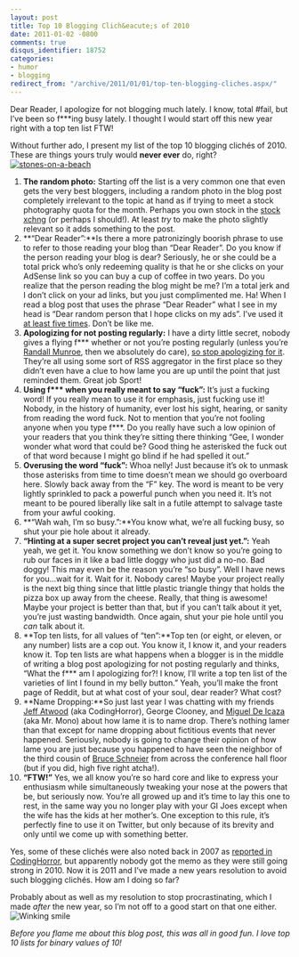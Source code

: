 ```yaml
---
layout: post
title: Top 10 Blogging Clich&eacute;s of 2010
date: 2011-01-02 -0800
comments: true
disqus_identifier: 18752
categories:
- humor
- blogging
redirect_from: "/archive/2011/01/01/top-ten-blogging-cliches.aspx/"
---
```


Dear Reader, I apologize for not blogging much lately. I know, total
\#fail, but I’ve been so f\*\*\*ing busy lately. I thought I would start
off this new year right with a top ten list FTW!

Without further ado, I present my list of the top 10 blogging clichés of
2010. These are things yours truly would **never ever** do,
right?[![stones-on-a-beach](http://haacked.com/images/haacked_com/WindowsLiveWriter/MyTop10BloggingClichesof2009_123D2/stones-on-a-beach_3.jpg "stones-on-a-beach")](http://www.sxc.hu/photo/1245904 "Shore and rocks near Front Street in Lahaina by Beneeb on sxc.hu")

1.  **The random photo:** Starting off the list is a very common one
    that even gets the very best bloggers, including a random photo in
    the blog post completely irrelevant to the topic at hand as if
    trying to meet a stock photography quota for the month. Perhaps you
    own stock in the [stock xchng](http://sxc.hu/ "Stock Exchange") (or
    perhaps I should!). At least *try* to make the photo slightly
    relevant so it adds something to the post.
2.  **“Dear Reader”:**Is there a more patronizingly boorish phrase to
    use to refer to those reading your blog than “Dear Reader”. Do you
    know if the person reading your blog is dear? Seriously, he or she
    could be a total prick who’s only redeeming quality is that he or
    she clicks on your AdSense link so you can buy a cup of coffee in
    two years. Do you realize that the person reading the blog might be
    me? I’m a total jerk and I don’t click on your ad links, but you
    just complimented me. Ha! When I read a blog post that uses the
    phrase “Dear Reader” what I see in my head is “Dear random person
    that I hope clicks on my ads”. I’ve used it [at least five
    times](http://haacked.com/search.aspx?q=Dear%20Reader "Dear Reader").
    Don’t be like me.
3.  **Apologizing for not posting regularly:** I have a dirty little
    secret, nobody gives a flying f\*\*\* whether or not you’re posting
    regularly (unless you’re [Randall
    Munroe](http://xkcd.com/ "XKCD.com"), then we absolutely do care),
    [so stop apologizing for
    it](http://melly.me/stop-apologizing-for-not-blogging "Stop Apologizing for not blogging").
    They’re all using some sort of RSS aggregator in the first place so
    they didn’t even have a clue to how lame you are up until the point
    that just reminded them. Great job Sport!
4.  **Using f\*\*\* when you really meant to say “fuck”:** It’s just a
    fucking word! If you really mean to use it for emphasis, just
    fucking use it! Nobody, in the history of humanity, ever lost his
    sight, hearing, or sanity from reading the word fuck. Not to mention
    that you’re not fooling anyone when you type f\*\*\*. Do you really
    have such a low opinion of your readers that you think they’re
    sitting there thinking “Gee, I wonder wonder what word that could
    be? Good thing he asterisked the fuck out of that word because I
    might go blind if he had spelled it out.”
5.  **Overusing the word “fuck”:** Whoa nelly! Just because it’s ok to
    unmask those asterisks from time to time doesn’t mean we should go
    overboard here. Slowly back away from the “F” key. The word is meant
    to be very lightly sprinkled to pack a powerful punch when you need
    it. It’s not meant to be poured liberally like salt in a futile
    attempt to salvage taste from your awful cooking.
6.  **“Wah wah, I’m so busy.”:**You know what, we’re all fucking busy,
    so shut your pie hole about it already.
7.  **“Hinting at a super secret project you can’t reveal just yet.”:**
    Yeah yeah, we get it. You know something we don’t know so you’re
    going to rub our faces in it like a bad little doggy who just did a
    no-no. Bad doggy! This may even be the reason you’re “so busy”. Well
    I have news for you…wait for it. Wait for it. Nobody cares! Maybe
    your project really is the next big thing since that little plastic
    triangle thingy that holds the pizza box up away from the cheese.
    Really, that thing is awesome! Maybe your project is better than
    that, but if you can’t talk about it yet, you’re just wasting
    bandwidth. Once again, shut your pie hole until you *can* talk about
    it.
8.  **Top ten lists, for all values of “ten”:**Top ten (or eight, or
    eleven, or any number) lists are a cop out. You know it, I know it,
    and your readers know it. Top ten lists are what happens when a
    blogger is in the middle of writing a blog post apologizing for not
    posting regularly and thinks, “What the f\*\*\* am I apologizing
    for?! I know, I’ll write a top ten list of the varieties of lint I
    found in my belly button.” Yeah, you’ll make the front page of
    Reddit, but at what cost of your soul, dear reader? What cost?
9.  **Name Dropping:**So just last year I was chatting with my friends
    [Jeff Atwood](http://codinghorror.com/ "CodingHorror") (aka
    CodingHorror), George Clooney, and [Miguel De
    Icaza](http://tirania.org/blog/ "Miguel's Blog") (aka Mr. Mono)
    about how lame it is to name drop. There’s nothing lamer than that
    except for name dropping about fictitious events that never
    happened. Seriously, nobody is going to change their opinion of how
    lame you are just because you happened to have seen the neighbor of
    the third cousin of [Bruce
    Schneier](http://www.schneier.com/ "Bruce Schneier's Blog") from
    across the conference hall floor (but if you did, high five right
    atcha!).
10. **“FTW!”** Yes, we all know you’re so hard core and like to express
    your enthusiasm while simultaneously tweaking your nose at the
    powers that be, but seriously now. You’re all growed up and it’s
    time to lay this one to rest, in the same way you no longer play
    with your GI Joes except when the wife has the kids at her mother’s.
    One exception to this rule, it’s perfectly fine to use it on
    Twitter, but only because of its brevity and only until we come up
    with something better.

Yes, some of these clichés were also noted back in 2007 as [reported in
CodingHorror](http://www.codinghorror.com/blog/archives/000834.html "Blogging Cliches"),
but apparently nobody got the memo as they were still going strong in
2010. Now it is 2011 and I’ve made a new years resolution to avoid such
blogging clichés. How am I doing so far?

Probably about as well as my resolution to stop procrastinating, which I
made *after* the new year, so I’m not off to a good start on that one
either. ![Winking
smile](http://haacked.com/images/haacked_com/WindowsLiveWriter/MyTop10BloggingClichesof2009_123D2/wlEmoticon-winkingsmile_2.png)

*Before you flame me about this blog post, this was all in good fun. I
love top 10 lists for binary values of 10!*

